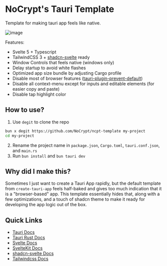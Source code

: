 # NoCrypt's Tauri Template

Template for making tauri app feels like native. 

![image](https://github.com/user-attachments/assets/805b80ca-0546-4459-a1f5-ebfa43fec2bb)

Features:
- Svelte 5 + Typescript
- TailwindCSS 3 + [shadcn-svelte](https://www.shadcn-svelte.com/) ready
- Window Controls that feels native (windows only)
- Delay startup to avoid white flashes
- Optimized app size bundle by adjusting Cargo profile
- Disable most of browser features ([tauri-plugin-prevent-default](https://github.com/ferreira-tb/tauri-plugin-prevent-default?tab=readme-ov-file#tauri-plugin-prevent-default))
- Disable all context-menu except for inputs and editable elements (for easier copy and paste)
- Disable tap highlight color

## How to use?
1. Use `degit` to clone the repo
```sh
bun x degit https://github.com/NoCrypt/ncpt-template my-project
cd my-project
```
2. Rename the project name in `package.json`, `Cargo.toml`, `tauri.conf.json`, and `main.rs`
3. Run `bun install` and `bun tauri dev`
   

## Why did I make this?
Sometimes I just want to create a Tauri App rapidly, but the default template from `create-tauri-app` feels half-baked and gives too much indication that it is a "browser-based" app. This template essentially hides that, along with a few optimizations, and a touch of shadcn theme to make it ready for developing the app logic out of the box.

## Quick Links
- [Tauri Docs](https://tauri.app/start/)
- [Tauri Rust Docs](https://docs.rs/tauri/2.2.5/tauri/)
- [Svelte Docs](https://svelte.dev/docs/svelte/overview)
- [SvelteKit Docs](https://svelte.dev/docs/kit/introduction)
- [shadcn-svelte Docs](https://www.shadcn-svelte.com/)
- [Tailwindcss Docs](https://v3.tailwindcss.com/)
